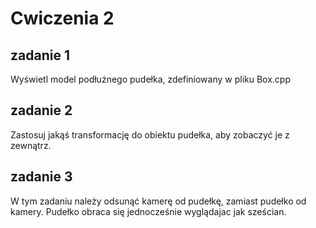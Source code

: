 # Cwiczenia 2

## zadanie 1
Wyświetl model podłużnego pudełka, zdefiniowany w pliku Box.cpp

## zadanie 2
Zastosuj jakąś transformację do obiektu pudełka, aby zobaczyć je z zewnątrz.

## zadanie 3
W tym zadaniu należy odsunąć kamerę od pudełkę, zamiast pudełko od kamery.
Pudełko obraca się jednocześnie wyglądajac jak sześcian.
